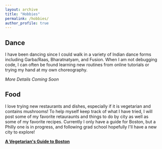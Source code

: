 ```yaml
---
layout: archive
title: "Hobbies"
permalink: /hobbies/
author_profile: true
---
```


## Dance 

I have been dancing since I could walk in a variety of Indian dance forms including Garba/Raas, Bharatnatyam, and Fusion. When I am not debugging code, I can often be found learning new routines from online tutorials or trying my hand at my own choreography.         

*More Details Coming Soon*

## Food 

I love trying new restaurants and dishes, especially if it is vegetarian and contains mushrooms! To help myself keep track of what I have tried, I will post some of my favorite retauraunts and things to do by city as well as some of my favorite recipes. Currently I only have a guide for Boston, but a Philly one is in progress, and following grad school hopefully I'll have a new city to explore!       

[**A Vegetarian's Guide to Boston**](/hobbies/foodBoston)
